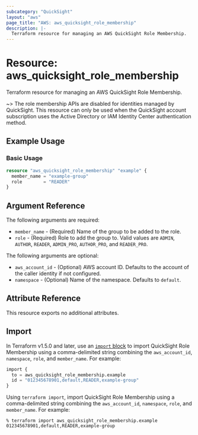 ```yaml
---
subcategory: "QuickSight"
layout: "aws"
page_title: "AWS: aws_quicksight_role_membership"
description: |-
  Terraform resource for managing an AWS QuickSight Role Membership.
---
```

# Resource: aws_quicksight_role_membership

Terraform resource for managing an AWS QuickSight Role Membership.

~> The role membership APIs are disabled for identities managed by QuickSight. This resource can only be used when the QuickSight account subscription uses the Active Directory or IAM Identity Center authentication method.

## Example Usage

### Basic Usage

```terraform
resource "aws_quicksight_role_membership" "example" {
  member_name = "example-group"
  role        = "READER"
}
```

## Argument Reference

The following arguments are required:

* `member_name` - (Required) Name of the group to be added to the role.
* `role` - (Required) Role to add the group to. Valid values are `ADMIN`, `AUTHOR`, `READER`, `ADMIN_PRO`, `AUTHOR_PRO`, and `READER_PRO`.

The following arguments are optional:

* `aws_account_id` - (Optional) AWS account ID. Defaults to the account of the caller identity if not configured.
* `namespace` - (Optional) Name of the namespace. Defaults to `default`.

## Attribute Reference

This resource exports no additional attributes.

## Import

In Terraform v1.5.0 and later, use an [`import` block](https://developer.hashicorp.com/terraform/language/import) to import QuickSight Role Membership using a comma-delimited string combining the `aws_account_id`, `namespace`, `role`, and `member_name`. For example:

```terraform
import {
  to = aws_quicksight_role_membership.example
  id = "012345678901,default,READER,example-group"
}
```

Using `terraform import`, import QuickSight Role Membership using a comma-delimited string combining the `aws_account_id`, `namespace`, `role`, and `member_name`. For example:

```console
% terraform import aws_quicksight_role_membership.example 012345678901,default,READER,example-group
```
